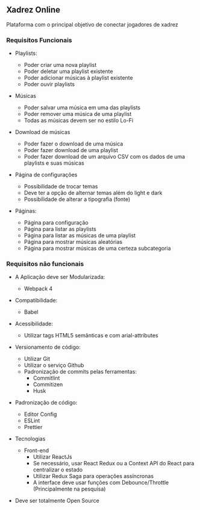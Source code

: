 ## Xadrez Online
Plataforma com o principal objetivo de conectar jogadores de xadrez

### Requisitos Funcionais
- Playlists:
  - Poder criar uma nova playlist
  - Poder deletar uma playlist existente
  - Poder adicionar músicas à playlist existente
  - Poder ouvir playlists
  
- Músicas
  - Poder salvar uma música em uma das playlists
  - Poder remover uma música de uma playlist
  - Todas as músicas devem ser no estilo Lo-Fi
  
- Download de músicas
  - Poder fazer o download de uma música
  - Poder fazer download de uma playlist
  - Poder fazer download de um arquivo CSV com os dados de uma playlists e suas músicas
  
- Página de configurações
  - Possibilidade de trocar temas
  - Deve ter a opção de alternar temas além do light e dark
  - Possibilidade de alterar a tipografia (fonte)

- Páginas:
  - Página para configuração
  - Página para listar as playlists
  - Página para listar as músicas de uma playlist
  - Página para mostrar músicas aleatórias
  - Página para mostrar músicas de uma certeza subcategoria
  
  
### Requisitos não funcionais
- A Aplicação deve ser Modularizada:
    - Webpack 4

- Compatibilidade:
    - Babel

- Acessibilidade:
    - Utilizar tags HTML5 semânticas e com arial-attributes

- Versionamento de código:
    - Utilizar Git
    - Utilizar o serviço Github
    - Padronização de commits pelas ferramentas:
        - Commitlint
        - Commitizen
        - Husk

- Padronização de código:
    - Editor Config
    - ESLint
    - Prettier

- Tecnologias
    - Front-end
        - Utilizar ReactJs
        - Se necessário, usar React Redux ou a Context API do React para centralizar o estado
        - Utilizar Redux Saga para operações assíncronas
        - A interface deve usar funções com Debounce/Throttle (Principalmente na pesquisa)

- Deve ser totalmente Open Source

